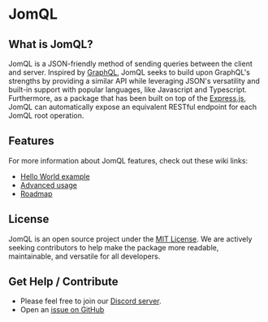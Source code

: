 # JomQL

## What is JomQL?

JomQL is a JSON-friendly method of sending queries between the client and server. Inspired by [GraphQL](https://graphql.org/), JomQL seeks to build upon GraphQL's strengths by providing a similar API while leveraging JSON's versatility and built-in support with popular languages, like Javascript and Typescript. Furthermore, as a package that has been built on top of the [Express.js](https://expressjs.com/), JomQL can automatically expose an equivalent RESTful endpoint for each JomQL root operation.

## Features

For more information about JomQL features, check out these wiki links:

- [Hello World example](https://github.com/big213/jomql/wiki/Getting-Started)
- [Advanced usage](https://github.com/big213/jomql/wiki/Advanced-Usage)
- [Roadmap](https://github.com/big213/jomql/wiki/Roadmap)

## License

JomQL is an open source project under the [MIT License](https://github.com/big213/jomql-starwars/blob/main/LICENSE). We are actively seeking contributors to help make the package more readable, maintainable, and versatile for all developers.

## Get Help / Contribute

- Please feel free to join our [Discord server](https://discord.gg/HTmwsfYT).
- Open an [issue on GitHub](https://github.com/big213/jomql/issues/new)
